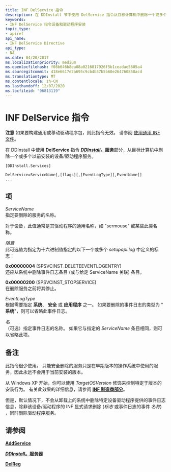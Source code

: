 ```yaml
---
title: INF DelService 指令
description: 在 DDInstall 节中使用 DelService 指令从目标计算机中删除一个或多个以前安装的设备/驱动程序服务。
keywords:
- INF DelService 指令设备和驱动程序安装
topic_type:
- apiref
api_name:
- INF DelService Directive
api_type:
- NA
ms.date: 04/20/2017
ms.localizationpriority: medium
ms.openlocfilehash: f08b646b8ea08a0216817926f5b1ceadae5605a4
ms.sourcegitcommit: 418e6617e2a695c9cb4b37b5b60e264760858acd
ms.translationtype: MT
ms.contentlocale: zh-CN
ms.lasthandoff: 12/07/2020
ms.locfileid: "96813119"
---
```

# <a name="inf-delservice-directive"></a>INF DelService 指令


**注意**  如果要构建通用或移动驱动程序包，则此指令无效。 请参阅 [使用通用 INF 文件](using-a-universal-inf-file.md)。

 

在 DDInstall 中使用 **DelService** 指令 [**_DDInstall_。服务**](inf-ddinstall-services-section.md)部分，从目标计算机中删除一个或多个以前安装的设备/驱动程序服务。

```inf
[DDInstall.Services] 
 
DelService=ServiceName[,[flags][,[EventLogType][,EventName]]
...
```

## <a name="entries"></a>项


<a href="" id="servicename"></a>*ServiceName*  
指定要删除的服务的名称。

对于设备，此值通常是其驱动程序的通用名称，如 "sermouse" 或某些此类名称。

<a href="" id="flags"></a>*随意*  
此可选值为指定为十六进制值指定的以下一个或多个 *setupapi.log* 中定义的标志：

<a href="" id="0x00000004--spsvcinst-deleteeventlogentry-"></a>**0x00000004** (SPSVCINST_DELETEEVENTLOGENTRY)   
还应从系统中删除事件日志条目 (或与给定 ServiceName 关联) 条目。

<a href="" id="0x00000200---spsvcinst-stopservice--"></a>**0x00000200** (SPSVCINST_STOPSERVICE)    
在删除服务之前将其停止。

<a href="" id="eventlogtype"></a>*EventLogType*  
根据需要指定 **系统**、 **安全** 或 **应用程序** 之一。 如果要删除的事件日志的类型为 " **系统**"，则可以省略此事件日志。

<a href="" id="eventname"></a>*名*  
（可选）指定事件日志的名称。 如果它与指定的 *ServiceName* 条目相同，则可以省略此项。

<a name="remarks"></a>备注
-------

此指令很少使用。 只能安全删除的服务只是在早期版本的操作系统中使用的服务，因此永远不会用于当前安装的版本。

从 Windows XP 开始，你可以使用 *TargetOSVersion* 修饰来控制特定于版本的安装行为。 有关此效果的详细信息，请参阅 [**INF 制造商部分**](inf-manufacturer-section.md)。

但是，默认情况下，不会从卸载上的系统中删除特定设备驱动程序提供的事件日志信息，除非该设备/驱动程序的 INF 显式请求删除 (*标志* 或事件日志的事件 *名称*) ，同时删除驱动程序服务。

## <a name="see-also"></a>请参阅


[**AddService**](inf-addservice-directive.md)

[**_DDInstall_。服务器**](inf-ddinstall-services-section.md)

[**DelReg**](inf-delreg-directive.md)

 

 






